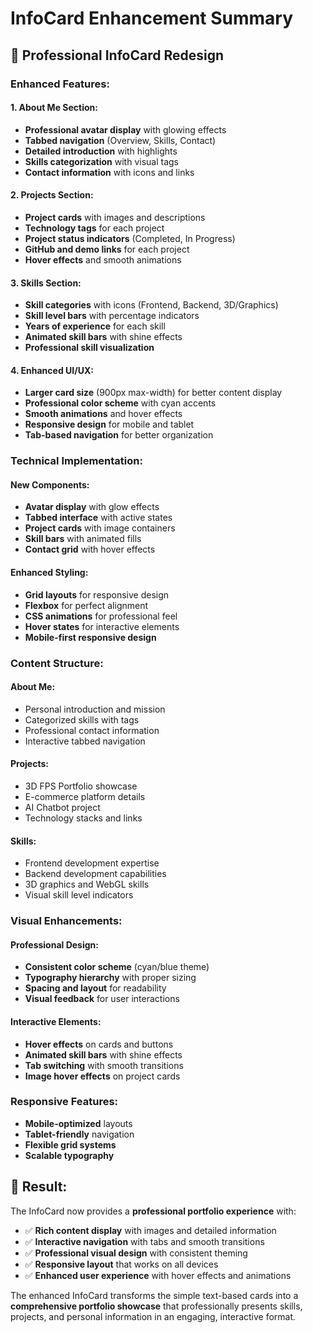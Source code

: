 # InfoCard Enhancement Summary

## 🚀 Professional InfoCard Redesign

### **Enhanced Features:**

#### **1. About Me Section:**
- **Professional avatar display** with glowing effects
- **Tabbed navigation** (Overview, Skills, Contact)
- **Detailed introduction** with highlights
- **Skills categorization** with visual tags
- **Contact information** with icons and links

#### **2. Projects Section:**
- **Project cards** with images and descriptions
- **Technology tags** for each project
- **Project status indicators** (Completed, In Progress)
- **GitHub and demo links** for each project
- **Hover effects** and smooth animations

#### **3. Skills Section:**
- **Skill categories** with icons (Frontend, Backend, 3D/Graphics)
- **Skill level bars** with percentage indicators
- **Years of experience** for each skill
- **Animated skill bars** with shine effects
- **Professional skill visualization**

#### **4. Enhanced UI/UX:**
- **Larger card size** (900px max-width) for better content display
- **Professional color scheme** with cyan accents
- **Smooth animations** and hover effects
- **Responsive design** for mobile and tablet
- **Tab-based navigation** for better organization

### **Technical Implementation:**

#### **New Components:**
- **Avatar display** with glow effects
- **Tabbed interface** with active states
- **Project cards** with image containers
- **Skill bars** with animated fills
- **Contact grid** with hover effects

#### **Enhanced Styling:**
- **Grid layouts** for responsive design
- **Flexbox** for perfect alignment
- **CSS animations** for professional feel
- **Hover states** for interactive elements
- **Mobile-first responsive design**

### **Content Structure:**

#### **About Me:**
- Personal introduction and mission
- Categorized skills with tags
- Professional contact information
- Interactive tabbed navigation

#### **Projects:**
- 3D FPS Portfolio showcase
- E-commerce platform details
- AI Chatbot project
- Technology stacks and links

#### **Skills:**
- Frontend development expertise
- Backend development capabilities
- 3D graphics and WebGL skills
- Visual skill level indicators

### **Visual Enhancements:**

#### **Professional Design:**
- **Consistent color scheme** (cyan/blue theme)
- **Typography hierarchy** with proper sizing
- **Spacing and layout** for readability
- **Visual feedback** for user interactions

#### **Interactive Elements:**
- **Hover effects** on cards and buttons
- **Animated skill bars** with shine effects
- **Tab switching** with smooth transitions
- **Image hover effects** on project cards

### **Responsive Features:**
- **Mobile-optimized** layouts
- **Tablet-friendly** navigation
- **Flexible grid systems**
- **Scalable typography**

## 🎯 Result:
The InfoCard now provides a **professional portfolio experience** with:
- ✅ **Rich content display** with images and detailed information
- ✅ **Interactive navigation** with tabs and smooth transitions
- ✅ **Professional visual design** with consistent theming
- ✅ **Responsive layout** that works on all devices
- ✅ **Enhanced user experience** with hover effects and animations

The enhanced InfoCard transforms the simple text-based cards into a **comprehensive portfolio showcase** that professionally presents skills, projects, and personal information in an engaging, interactive format.
